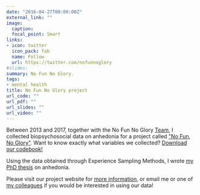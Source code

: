 ```yaml
---
date: "2016-04-27T00:00:00Z"
external_link: ""
image:
  caption: 
  focal_point: Smart
links:
- icon: twitter
  icon_pack: fab
  name: Follow
  url: https://twitter.com/nofunnoglory
#slides: 
summary: No Fun No Glory.
tags:
- mental health
title: No Fun No Glory project
url_code: ""
url_pdf: ""
url_slides: ""
url_video: ""
---
```


Between 2013 and 2017, together with the No Fun No Glory [Team](https://nofunnoglory.nl/en/research-group), I collected biopsychosocial data on anhedonia for a project called ["No Fun, No Glory"](https://nofunnoglory.nl/en). Want to know exactly what variables we collected? [Download our codebook!](https://osf.io/z4py5/)

Using the data obtained through Experience Sampling Methods, I wrote [my PhD thesis](https://docs.wixstatic.com/ugd/c22377_f6d9d466111c42e8a75ce6c4cbced4a7.pdf) on anhedonia.

Please visit our project website for [more information](http://nofunnoglory.nl/en/), 
or email me or one of [my colleagues](https://nofunnoglory.nl/en/research-group) if you would be interested in using our data!
